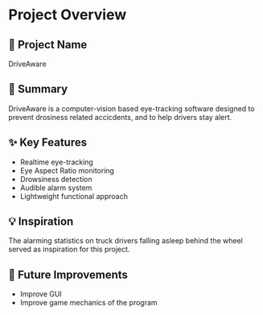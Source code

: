 # Project Overview

## 🎯 Project Name
DriveAware

## 🚀 Summary
DriveAware is a computer-vision based eye-tracking software designed to prevent  drosiness related accicdents, and to help drivers stay alert.

## ✨ Key Features
- Realtime eye-tracking
- Eye Aspect Ratio monitoring
- Drowsiness detection
- Audible alarm system
- Lightweight functional approach

## 💡 Inspiration
The alarming statistics on truck drivers falling asleep behind the wheel served as inspiration for this project.

## 📌 Future Improvements
- Improve GUI
- Improve game mechanics of the program